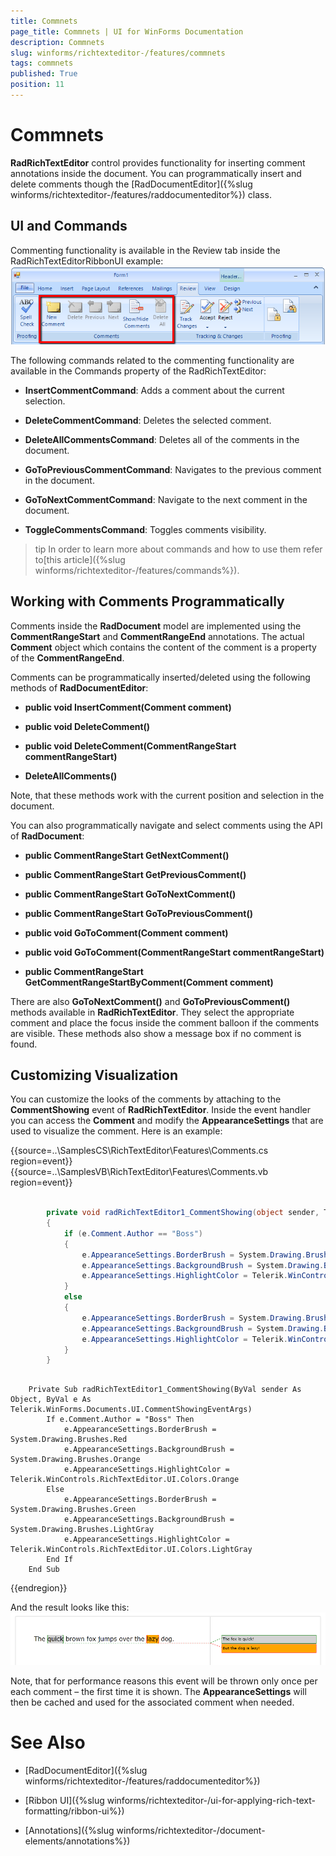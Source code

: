 ```yaml
---
title: Commnets
page_title: Commnets | UI for WinForms Documentation
description: Commnets
slug: winforms/richtexteditor-/features/commnets
tags: commnets
published: True
position: 11
---
```


# Commnets



__RadRichTextEditor__ control provides functionality for inserting comment annotations inside the document. You can programmatically insert and delete comments though the [RadDocumentEditor]({%slug winforms/richtexteditor-/features/raddocumenteditor%}) class.
      

## UI and Commands

Commenting functionality is available in the Review tab inside the RadRichTextEditorRibbonUI example:
![richtexteditor-features-comments 001](images/richtexteditor-features-comments001.png)

The following commands related to the commenting functionality are available in the Commands property of the RadRichTextEditor:
        

* __InsertCommentCommand__: Adds a comment about the current selection.
            

* __DeleteCommentCommand__: Deletes the selected comment.
            

* __DeleteAllCommentsCommand__: Deletes all of the comments in the document.
            

* __GoToPreviousCommentCommand__: Navigates to the previous comment in the document.
            

* __GoToNextCommentCommand__: Navigate to the next comment in the document.
            

* __ToggleCommentsCommand__: Toggles comments visibility.
            

>tip In order to learn more about commands and how to use them refer to[this article]({%slug winforms/richtexteditor-/features/commands%}).
>


## Working with Comments Programmatically

Comments inside the __RadDocument__ model are implemented using the __CommentRangeStart__ and __CommentRangeEnd__ annotations. The actual __Comment__ object which contains the content of the comment is a property of the __CommentRangeEnd__.
        

Comments can be programmatically inserted/deleted using the following methods of __RadDocumentEditor__:
        

* __public void InsertComment(Comment comment)__

* __public void DeleteComment()__

* __public void DeleteComment(CommentRangeStart commentRangeStart)__

* __DeleteAllComments()__

Note, that these methods work with the current position and selection in the document.
        

You can also programmatically navigate and select comments using the API of __RadDocument__:
        

* __public CommentRangeStart GetNextComment()__

* __public CommentRangeStart GetPreviousComment()__

* __public CommentRangeStart GoToNextComment()__

* __public CommentRangeStart GoToPreviousComment()__

* __public void GoToComment(Comment comment)__

* __public void GoToComment(CommentRangeStart commentRangeStart)__

* __public CommentRangeStart GetCommentRangeStartByComment(Comment comment)__

There are also __GoToNextComment()__ and __GoToPreviousComment()__ methods available in __RadRichTextEditor__. They select the appropriate comment and place the focus inside the comment balloon if the comments are visible.  These methods also show a message box if no comment is found.
        

## Customizing Visualization

You can customize the looks of the comments by attaching to the __CommentShowing__ event of __RadRichTextEditor__.   Inside the event handler you can access the __Comment__ and modify the __AppearanceSettings__ that are used to  visualize the comment. Here is an example:

{{source=..\SamplesCS\RichTextEditor\Features\Comments.cs region=event}} 
{{source=..\SamplesVB\RichTextEditor\Features\Comments.vb region=event}} 

````C#
        
        private void radRichTextEditor1_CommentShowing(object sender, Telerik.WinForms.Documents.UI.CommentShowingEventArgs e)
        {
            if (e.Comment.Author == "Boss")
            {
                e.AppearanceSettings.BorderBrush = System.Drawing.Brushes.Red;
                e.AppearanceSettings.BackgroundBrush = System.Drawing.Brushes.Orange;
                e.AppearanceSettings.HighlightColor = Telerik.WinControls.RichTextEditor.UI.Colors.Orange;
            }
            else
            {
                e.AppearanceSettings.BorderBrush = System.Drawing.Brushes.Green;
                e.AppearanceSettings.BackgroundBrush = System.Drawing.Brushes.LightGray;
                e.AppearanceSettings.HighlightColor = Telerik.WinControls.RichTextEditor.UI.Colors.LightGray;
            }
        }
````
````VB.NET

    Private Sub radRichTextEditor1_CommentShowing(ByVal sender As Object, ByVal e As Telerik.WinForms.Documents.UI.CommentShowingEventArgs)
        If e.Comment.Author = "Boss" Then
            e.AppearanceSettings.BorderBrush = System.Drawing.Brushes.Red
            e.AppearanceSettings.BackgroundBrush = System.Drawing.Brushes.Orange
            e.AppearanceSettings.HighlightColor = Telerik.WinControls.RichTextEditor.UI.Colors.Orange
        Else
            e.AppearanceSettings.BorderBrush = System.Drawing.Brushes.Green
            e.AppearanceSettings.BackgroundBrush = System.Drawing.Brushes.LightGray
            e.AppearanceSettings.HighlightColor = Telerik.WinControls.RichTextEditor.UI.Colors.LightGray
        End If
    End Sub
````

{{endregion}} 


And the result looks like this:
![richtexteditor-features-comments 002](images/richtexteditor-features-comments002.png)

Note, that for performance reasons this event will be thrown only once per each comment – the first time it is shown. The __AppearanceSettings__ will then be cached and used for the associated comment when needed.
        
# See Also

 * [RadDocumentEditor]({%slug winforms/richtexteditor-/features/raddocumenteditor%})

 * [Ribbon UI]({%slug winforms/richtexteditor-/ui-for-applying-rich-text-formatting/ribbon-ui%})

 * [Annotations]({%slug winforms/richtexteditor-/document-elements/annotations%})
